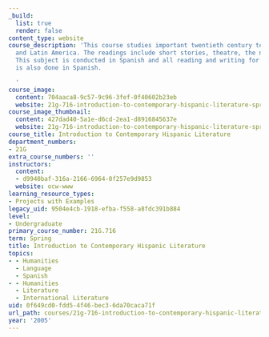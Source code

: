 ```yaml
---
_build:
  list: true
  render: false
content_type: website
course_description: 'This course studies important twentieth century texts from Spain
  and Latin America. The readings include short stories, theatre, the novel and poetry.
  This subject is conducted in Spanish and all reading and writing for the course
  is also done in Spanish.

  '
course_image:
  content: 704aaca8-9c57-9c96-3fef-0f40602b23eb
  website: 21g-716-introduction-to-contemporary-hispanic-literature-spring-2005
course_image_thumbnail:
  content: 427dad40-5a1e-d6cd-2ea1-d8916845637e
  website: 21g-716-introduction-to-contemporary-hispanic-literature-spring-2005
course_title: Introduction to Contemporary Hispanic Literature
department_numbers:
- 21G
extra_course_numbers: ''
instructors:
  content:
  - d9940baf-316a-2166-6964-0f257e9d9853
  website: ocw-www
learning_resource_types:
- Projects with Examples
legacy_uid: 9504e4cb-1918-efba-f558-a8fdc391b884
level:
- Undergraduate
primary_course_number: 21G.716
term: Spring
title: Introduction to Contemporary Hispanic Literature
topics:
- - Humanities
  - Language
  - Spanish
- - Humanities
  - Literature
  - International Literature
uid: 0f649cd0-fdd5-4f46-bec3-6da70caca71f
url_path: courses/21g-716-introduction-to-contemporary-hispanic-literature-spring-2005
year: '2005'
---
```

